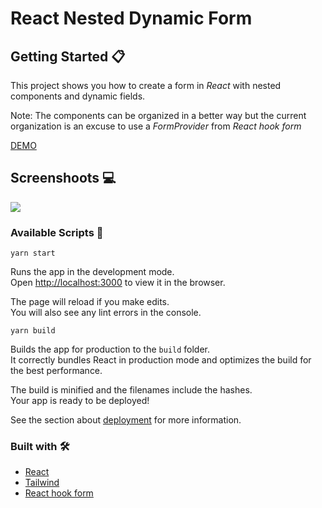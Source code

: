 # React Nested Dynamic Form

## Getting Started 📋

This project shows you how to create a form in _React_ with nested components and dynamic fields.

Note: The components can be organized in a better way but the current organization is an excuse to use a _FormProvider_ from _React hook form_

[DEMO](https://rtelenta.github.io/react-nested-dynamic-form/)


## Screenshoots 💻

![](https://user-images.githubusercontent.com/13630376/107466976-f81b2f00-6b32-11eb-8246-4ad00faeca88.png)

### Available Scripts 🚀

```
yarn start
```

Runs the app in the development mode.\
Open [http://localhost:3000](http://localhost:3000) to view it in the browser.

The page will reload if you make edits.\
You will also see any lint errors in the console.

```
yarn build
```

Builds the app for production to the `build` folder.\
It correctly bundles React in production mode and optimizes the build for the best performance.

The build is minified and the filenames include the hashes.\
Your app is ready to be deployed!

See the section about [deployment](https://facebook.github.io/create-react-app/docs/deployment) for more information.

### Built with 🛠️

* [React](https://reactjs.org/)
* [Tailwind](https://tailwindcss.com/)
* [React hook form](https://react-hook-form.com/)
